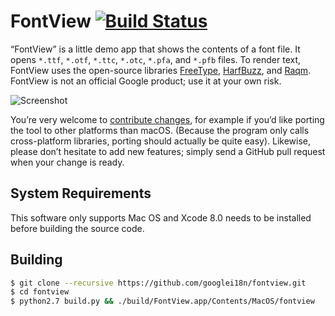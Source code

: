 # FontView [![Build Status](https://travis-ci.org/googlei18n/fontview.svg)](https://travis-ci.org/googlei18n/fontview)

“FontView” is a little demo app that shows the contents of a font
file. It opens `*.ttf`, `*.otf`, `*.ttc`, `*.otc`, `*.pfa`, and `*.pfb`
files. To render text, FontView uses the open-source libraries
[FreeType](https://www.freetype.org/),
[HarfBuzz](https://www.freedesktop.org/wiki/Software/HarfBuzz/), and
[Raqm](http://host-oman.github.io/libraqm/). FontView is not an
official Google product; use it at your own risk.

![Screenshot](doc/fontview-v0.1.2.png)

You’re very welcome to [contribute changes](CONTRIBUTING.md), for
example if you’d like porting the tool to other platforms than
macOS. (Because the program only calls cross-platform libraries,
porting should actually be quite easy). Likewise, please don’t
hesitate to add new features; simply send a GitHub pull request when
your change is ready.

## System Requirements
This software only supports Mac OS and Xcode 8.0 needs to be installed before
building the source code.

## Building

```sh
$ git clone --recursive https://github.com/googlei18n/fontview.git
$ cd fontview
$ python2.7 build.py && ./build/FontView.app/Contents/MacOS/fontview
```
